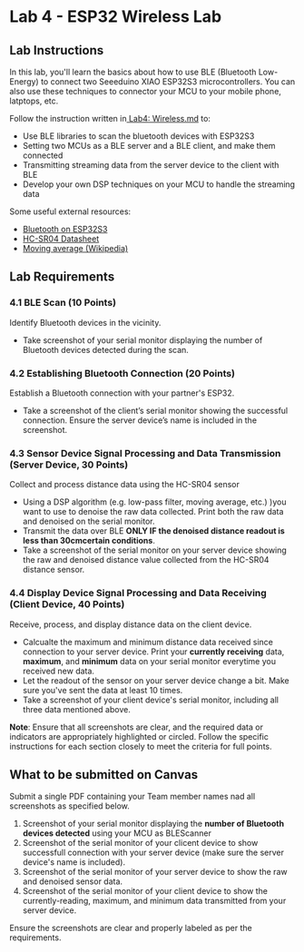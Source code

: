 # Lab 4 - ESP32 Wireless Lab

## Lab Instructions

In this lab, you'll learn the basics about how to use BLE (Bluetooth Low-Energy) to connect two Seeeduino XIAO ESP32S3 microcontrollers. You can also use these techniques to connector your MCU to your mobile phone, latptops, etc.

Follow the instruction written in[ Lab4: Wireless.md](https://github.com/GIXLabs/TECHIN514_W24/blob/main/Lab4_wireless/Lab4_wireless.md) to:

* Use BLE libraries to scan the bluetooth devices with ESP32S3
* Setting two MCUs as a BLE server and a BLE client, and make them connected
* Transmitting streaming data from the server device to the client with BLE
* Develop your own DSP techniques on your MCU to handle the streaming data

Some useful external resources:

* [Bluetooth on ESP32S3](https://wiki.seeedstudio.com/xiao_esp32s3_bluetooth)
* [HC-SR04 Datasheet](https://www.handsontec.com/dataspecs/HC-SR04-Ultrasonic.pdf)
* [Moving average (Wikipedia)](https://en.wikipedia.org/wiki/Moving_average)

## Lab Requirements

### 4.1 BLE Scan (10 Points)

Identify Bluetooth devices in the vicinity.

* Take screenshot of your serial monitor displaying the number of Bluetooth devices detected during the scan.

### 4.2 Establishing Bluetooth Connection (20 Points)

Establish a Bluetooth connection with your partner's ESP32.

- Take a screenshot of the client’s serial monitor showing the successful connection. Ensure the server device’s name is included in the screenshot.

### 4.3 Sensor Device Signal Processing and Data Transmission (Server Device, 30 Points)

Collect and process distance data using the HC-SR04 sensor

- Using a DSP algorithm (e.g. low-pass filter, moving average, etc.) )you want to use to denoise the raw data collected. Print both the raw data and denoised on the serial monitor.
- Transmit the data over BLE **ONLY IF the denoised distance readout is less than 30cmcertain conditions**.
- Take a screenshot of the serial monitor on your server device showing the raw and denoised distance value collected from the HC-SR04 distance sensor.

### 4.4 Display Device Signal Processing and Data Receiving (Client Device, 40 Points)

Receive, process, and display distance data on the client device.

- Calcualte the maximum and minimum distance data received since connection to your server device. Print your **currently receiving** data, **maximum**, and **minimum** data on your serial monitor everytime you received new data.
- Let the readout of the sensor on your server device change a bit. Make sure you've sent the data at least 10 times.
- Take a screenshot of your client device's serial monitor, including all three data mentioned above.

**Note**: Ensure that all screenshots are clear, and the required data or indicators are appropriately highlighted or circled. Follow the specific instructions for each section closely to meet the criteria for full points.

## What to be submitted on Canvas

Submit a single PDF containing your Team member names nad all screenshots as specified below.

1. Screenshot of your serial monitor displaying the **number of Bluetooth devices detected** using your MCU as BLEScanner
2. Screenshot of the serial monitor of your clicent device to show successfull connection with your server device (make sure the server device's name is included).
3. Screenshot of the serial monitor of your server device to show the raw and denoised sensor data.
4. Screenshot of the serial monitor of your client device to show the currently-reading, maximum, and minimum data transmitted from your server device.

Ensure the screenshots are clear and properly labeled as per the requirements.
